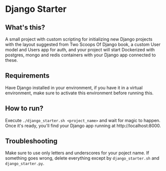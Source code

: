 # Django Starter
## What's this?
A small project with custom scripting for initializing new Django projects with the layout suggested from Two Scoops Of Django book, a custom User model and Users app for auth, and your project will start Dockerized with postgres, mongo and redis containers with your Django app connected to these.

## Requirements
Have Django installed in your environment, if you have it in a virtual environment, make sure to activate this environment before running this.

## How to run?
Execute `./django_starter.sh <project_name>` and wait for magic to happen. Once it's ready, you'll find your Django app running at http://localhost:8000.

## Troubleshooting
Make sure to use only letters and underscores for your poject name.
If something goes wrong, delete everything except by `django_starter.sh` and `django_starter.py`.
